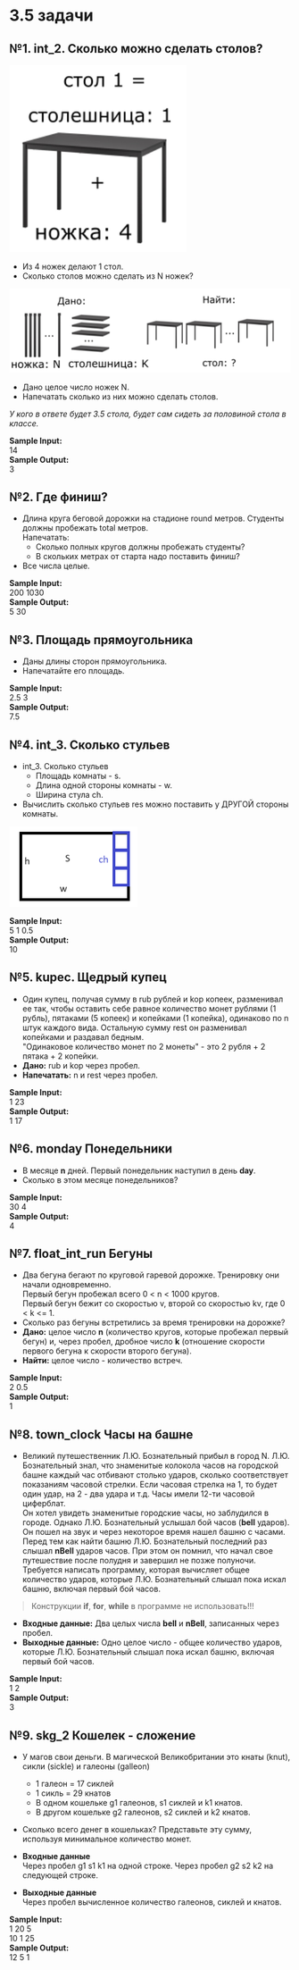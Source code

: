 # 3.5 задачи

## №1. int_2. Сколько можно сделать столов?

![3.5.table_definition.png](3.5.table_definition.png "3.5.table_definition.png")  

* Из 4 ножек делают 1 стол.  
* Сколько столов можно сделать из N ножек?  

![3.5.table_if.png](3.5.table_if.png "3.5.table_if.png")  

* Дано целое число ножек N.  
* Напечатать сколько из них можно сделать столов.  

*У кого в ответе будет 3.5 стола, будет сам сидеть за половиной стола в классе.*  
  
**Sample Input:**  
14  
**Sample Output:**  
3  

## №2. Где финиш?

* Длина круга беговой дорожки на стадионе round метров. Студенты должны пробежать total метров.  
Напечатать:  
  * Сколько полных кругов должны пробежать студенты?  
  * В скольких метрах от старта надо поставить финиш?  
* Все числа целые.  

**Sample Input:**  
200 1030  
**Sample Output:**  
5 30  

## №3. Площадь прямоугольника

* Даны длины сторон прямоугольника.  
* Напечатайте его площадь.  

**Sample Input:**  
2.5 3  
**Sample Output:**  
7.5  

## №4. int_3. Сколько стульев

* int_3. Сколько стульев
  * Площадь комнаты - s.  
  * Длина одной стороны комнаты - w.  
  * Ширина стула ch.  
* Вычислить сколько стульев res можно поставить у ДРУГОЙ стороны комнаты.  

![3.5.walls.png](3.5.walls.png "3.5.walls.png")  

**Sample Input:**  
5 1 0.5  
**Sample Output:**  
10  

## №5. kupec. Щедрый купец

* Один купец, получая сумму в rub рублей и kop копеек, разменивал ее так, чтобы оставить себе равное количество монет рублями (1 рубль), пятаками (5 копеек) и копейками (1 копейка), одинаково по n штук каждого вида. Остальную сумму rest он разменивал копейками и раздавал бедным.  
"Одинаковое количество монет по 2 монеты" - это 2 рубля + 2 пятака + 2 копейки.  
* **Дано:** rub и kop через пробел.  
* **Напечатать:** n и rest через пробел.  

**Sample Input:**  
1 23  
**Sample Output:**  
1 17  

## №6. monday Понедельники

* В месяце **n** дней. Первый понедельник наступил в день **day**.  
* Сколько в этом месяце понедельников?  

**Sample Input:**  
30 4  
**Sample Output:**  
4  

## №7. float_int_run Бегуны  

* Два бегуна бегают по круговой гаревой дорожке. Тренировку они начали одновременно.  
Первый бегун пробежал всего 0 < n < 1000 кругов.  
Первый бегун бежит со скоростью v, второй со скоростью kv, где 0 < k <= 1.  
* Сколько раз бегуны встретились за время тренировки на дорожке?  
* **Дано:** целое число **n** (количество кругов, которые пробежал первый бегун) и, через пробел, дробное число **k** (отношение скорости первого бегуна к скорости второго бегуна).  
* **Найти:** целое число - количество встреч.  

**Sample Input:**  
2 0.5  
**Sample Output:**  
1  

## №8. town_clock Часы на башне

* Великий путешественник Л.Ю. Бознательный прибыл в город N. Л.Ю. Бознательный знал, что знаменитые колокола часов на городской башне каждый час отбивают столько ударов, сколько соответствует показаниям часовой стрелки. Если часовая стрелка на 1, то будет один удар, на 2 - два удара и т.д. Часы имели 12-ти часовой циферблат.  
Он хотел увидеть знаменитые городские часы, но заблудился в городе. Однако Л.Ю. Бознательный услышал бой часов (**bell** ударов). Он пошел на звук и через некоторое время нашел башню с часами.  
Перед тем как найти башню Л.Ю. Бознательный последний раз слышал **nBell** ударов часов. При этом он помнил, что начал свое путешествие после полудня и завершил не позже полуночи.  
Требуется написать программу, которая вычисляет общее количество ударов, которые Л.Ю. Бознательный слышал пока искал башню, включая первый бой часов.  

> Конструкции **if**, **for**, **while** в программе не использовать!!!  

* **Входные данные:** Два целых числа **bell** и **nBell**, записанных через пробел.  
* **Выходные данные:** Одно целое число - общее количество ударов, которые Л.Ю. Бознательный слышал пока искал башню, включая первый бой часов.  

**Sample Input:**  
1 2  
**Sample Output:**  
3  

## №9. skg_2 Кошелек - сложение

* У магов свои деньги. В магической Великобритании это кнаты (knut), сикли (sickle) и галеоны (galleon)
  * 1 галеон = 17 сиклей
  * 1 сикль = 29 кнатов
  * В одном кошельке g1 галеонов, s1 сиклей и k1 кнатов.
  * В другом кошельке g2 галеонов, s2 сиклей и k2 кнатов.  

* Сколько всего денег в кошельках? Представьте эту сумму, используя минимальное количество монет.  
* **Входные данные**  
Через пробел g1 s1 k1 на одной строке. Через пробел g2 s2 k2 на следующей строке.  
* **Выходные данные**  
Через пробел вычисленное количество галеонов, сиклей и кнатов.  

**Sample Input:**  
1 20 5  
10 1 25  
**Sample Output:**  
12 5 1  
